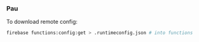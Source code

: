 ### Pau

To download remote config:
```bash
firebase functions:config:get > .runtimeconfig.json # into functions
```